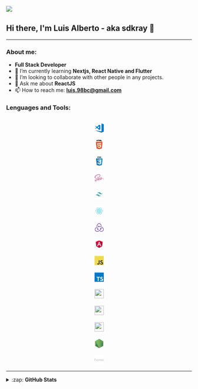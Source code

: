![](https://visitor-badge.glitch.me/badge?page_id=SdKray.SdKray)

## Hi there, I'm Luis Alberto - aka <a>sdkray</a> 👋

---
### About me:

<!-- - 🔭 I’m currently working on ... -->
-  **Full Stack Developer**
- 🌱 I’m currently learning **Nextjs, React Native and Flutter**
- 🤔 I’m looking to collaborate with other people in any projects.
- 💬 Ask me about **ReactJS**
- 📫 How to reach me: **luis.98bc@gmail.com**


### Lenguages and Tools:

<p align="center">
<code>
<img alt="Visual Studio Code" width="25" src="https://raw.githubusercontent.com/github/explore/80688e429a7d4ef2fca1e82350fe8e3517d3494d/topics/visual-studio-code/visual-studio-code.png" />
</code>

<code>
<img height="25" width="25" src="https://raw.githubusercontent.com/github/explore/80688e429a7d4ef2fca1e82350fe8e3517d3494d/topics/html/html.png" />
</code>
<code>
<img height="25" width="25" src="https://raw.githubusercontent.com/github/explore/80688e429a7d4ef2fca1e82350fe8e3517d3494d/topics/css/css.png" />
</code>
<code>
<img height="25" width="25" src="https://raw.githubusercontent.com/github/explore/80688e429a7d4ef2fca1e82350fe8e3517d3494d/topics/sass/sass.png" />
</code>
<code>
<img height="25" width="25" src="https://raw.githubusercontent.com/github/explore/80688e429a7d4ef2fca1e82350fe8e3517d3494d/topics/tailwind/tailwind.png" />
</code>

<code>
<img height="25" width="25" src="https://raw.githubusercontent.com/github/explore/80688e429a7d4ef2fca1e82350fe8e3517d3494d/topics/react/react.png" />
</code>
<code>
<img height="25" width="25" src="https://raw.githubusercontent.com/github/explore/80688e429a7d4ef2fca1e82350fe8e3517d3494d/topics/redux/redux.png" />
</code>
<code>
<img height="25" width="25" src="https://raw.githubusercontent.com/github/explore/80688e429a7d4ef2fca1e82350fe8e3517d3494d/topics/angular/angular.png" />
</code>

<code>
<img height="25" width="25" src="https://raw.githubusercontent.com/github/explore/80688e429a7d4ef2fca1e82350fe8e3517d3494d/topics/javascript/javascript.png" />
</code>

<code>
<img height="25" width="25" src="https://raw.githubusercontent.com/github/explore/80688e429a7d4ef2fca1e82350fe8e3517d3494d/topics/typescript/typescript.png" />
</code>
<!-- <code>
<img height="32" width="32" src="https://raw.githubusercontent.com/github/explore/80688e429a7d4ef2fca1e82350fe8e3517d3494d/topics/git/git.png" />
</code> -->

<!-- <code>
<img height="32" width="32" src="https://raw.githubusercontent.com/github/explore/80688e429a7d4ef2fca1e82350fe8e3517d3494d/topics/mongodb/mongodb.png" />
</code> -->
<code>
<img height="25" width="25" src="https://cdn.jsdelivr.net/npm/simple-icons@v5/icons/git.svg" />
</code>
<code>
<img height="25" width="25" src="https://cdn.jsdelivr.net/npm/simple-icons@v5/icons/mongodb.svg" />
</code>
<code>
<img height="25" width="25" src="https://cdn.jsdelivr.net/npm/simple-icons@v5/icons/mysql.svg" />
</code>
<code>
<img height="25" width="25" src="https://raw.githubusercontent.com/github/explore/80688e429a7d4ef2fca1e82350fe8e3517d3494d/topics/nodejs/nodejs.png" />
</code>
<code>
<img height="25" width="25" src="https://raw.githubusercontent.com/github/explore/80688e429a7d4ef2fca1e82350fe8e3517d3494d/topics/express/express.png" />
</code>

</p>

---

<details>
  <summary>:zap: <b>GitHub Stats</b></summary>

<p align="center">
<img align="center" alt="sdkray's Stats" src="https://github-readme-stats.vercel.app/api?username=SdKray&show_icons=true">

<p align="center">
<img align="center" alt="sdkray's Stats" src="https://github-readme-stats.vercel.app/api/top-langs/?username=SdKray&layout=compact">
</details>
